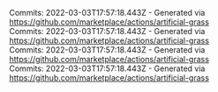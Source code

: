 Commits: 2022-03-03T17:57:18.443Z - Generated via https://github.com/marketplace/actions/artificial-grass
<br>
Commits: 2022-03-03T17:57:18.443Z - Generated via https://github.com/marketplace/actions/artificial-grass
<br>
Commits: 2022-03-03T17:57:18.443Z - Generated via https://github.com/marketplace/actions/artificial-grass
<br>
Commits: 2022-03-03T17:57:18.443Z - Generated via https://github.com/marketplace/actions/artificial-grass
<br>

